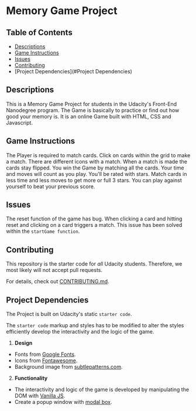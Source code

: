 # Memory Game Project

## Table of Contents

* [Descriptions](#Descriptions)
* [Game Instructions](#instructions)
* [Issues](#Issues)
* [Contributing](#contributing)
* [Project Dependencies](#Project Dependencies)

## Descriptions

This is a Memory Game Project for students in the Udacity's Front-End Nanodegree program. The Game is basically to practice or find out how good your memory is. It is an online Game built with HTML, CSS and Javascript.

## Game Instructions

The Player is required to match cards. Click on cards within the grid to make a match. There are different icons with a match. When a match is made the cards stay flipped. You win the Game by matching all the cards. Your time and moves will count as you play. You'll be rated with stars. Match cards in less time and less moves to get more or full 3 stars. You can play against yourself to beat your previous score.   

## Issues

The reset function of the game has bug. When clicking a card and hitting reset and clicking on a card triggers a match. This issue has been solved within the `startGame function`.

## Contributing

This repository is the starter code for _all_ Udacity students. Therefore, we most likely will not accept pull requests.

For details, check out [CONTRIBUTING.md](CONTRIBUTING.md).

## Project Dependencies

The Project is built on Udacity's static `starter code`.

The `starter code` markup and styles has to be modified to alter the styles efficiently develop the interactivity and the logic of the game.
1. **Design**
- Fonts from [Google Fonts](https://fonts.google.com/).
- Icons from [Fontawesome](https://fontawesome.com/).
- Background image from [subtlepatterns.com](https://www.toptal.com/designers/subtlepatterns/page/9/).

2. **Functionality**
- The interactivity and logic of the game is developed by manipulating the DOM with [Vanilla JS](https://www.sitepoint.com/dom-manipulation-vanilla-javascript-no-jquery/).
- Create a popup window with [modal box](https://www.w3schools.com/howto/howto_css_modals.asp).
